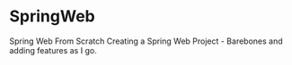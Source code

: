 # SpringWeb
Spring Web From Scratch
Creating a Spring Web Project - Barebones and adding features as I go.

